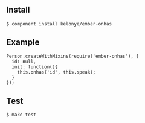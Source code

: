 Install
---
  
    $ component install kelonye/ember-onhas


Example
---

```
Person.createWithMixins(require('ember-onhas'), {
  id: null,
  init: function(){
    this.onhas('id', this.speak);
  }
});
```

Test
---

    $ make test
